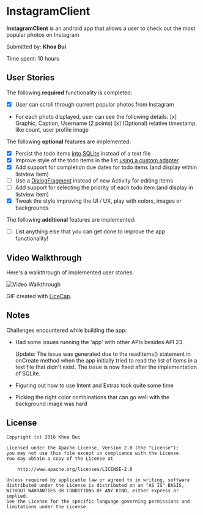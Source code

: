 # InstagramClient

**InstagramClient** is an android app that allows a user to check out the most popular photos on Instagram

Submitted by: **Khoa Bui**

Time spent: 10 hours

## User Stories

The following **required** functionality is completed:

* [x] User can scroll through current popular photos from Instagram 
* For each photo displayed, user can see the following details:
[x] Graphic, Caption, Username (2 points)
[x] (Optional) relative timestamp, like count, user profile image

The following **optional** features are implemented:

* [x] Persist the todo items [into SQLite](http://guides.codepath.com/android/Persisting-Data-to-the-Device#sqlite) instead of a text file
* [x] Improve style of the todo items in the list [using a custom adapter](http://guides.codepath.com/android/Using-an-ArrayAdapter-with-ListView)
* [x] Add support for completion due dates for todo items (and display within listview item)
* [ ] Use a [DialogFragment](http://guides.codepath.com/android/Using-DialogFragment) instead of new Activity for editing items
* [ ] Add support for selecting the priority of each todo item (and display in listview item)
* [x] Tweak the style improving the UI / UX, play with colors, images or backgrounds

The following **additional** features are implemented:

* [ ] List anything else that you can get done to improve the app functionality!

## Video Walkthrough 

Here's a walkthrough of implemented user stories:

<img src='http://i.imgur.com/NhmkrfK.gif' title='Video Walkthrough' width='' alt='Video Walkthrough' />

GIF created with [LiceCap](http://www.cockos.com/licecap/).

## Notes

Challenges encountered while building the app:
* Had some issues running the 'app' with other APIs besides API 23 
    
    Update: The issue was generated due to the readItems() statement in onCreate method when the app initially tried to read the list of items in a text file that didn't exist. The issue is now fixed after the implementation of SQLite.
    
* Figuring out how to use Intent and Extras took quite some time
* Picking the right color combinations that can go well with the background image was hard

## License

    Copyright (c) 2016 Khoa Bui

    Licensed under the Apache License, Version 2.0 (the "License");
    you may not use this file except in compliance with the License.
    You may obtain a copy of the License at

        http://www.apache.org/licenses/LICENSE-2.0

    Unless required by applicable law or agreed to in writing, software
    distributed under the License is distributed on an "AS IS" BASIS,
    WITHOUT WARRANTIES OR CONDITIONS OF ANY KIND, either express or implied.
    See the License for the specific language governing permissions and
    limitations under the License.
